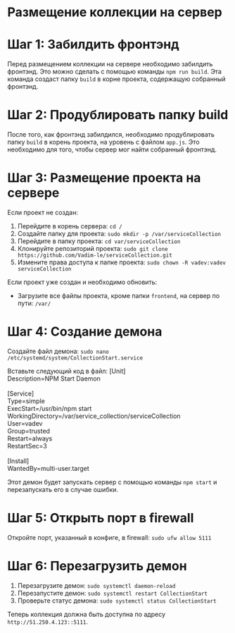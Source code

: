 # Размещение коллекции на сервер
# Шаг 1: Забилдить фронтэнд
Перед размещением коллекции на сервере необходимо забилдить фронтэнд. Это можно сделать с помощью команды `npm run build`. Эта команда создаст папку `build` в корне проекта, содержащую собранный фронтэнд.

# Шаг 2: Продублировать папку build
После того, как фронтэнд забилдился, необходимо продублировать папку `build` в корень проекта, на уровень с файлом `app.js`. Это необходимо для того, чтобы сервер мог найти собранный фронтэнд.

# Шаг 3: Размещение проекта на сервере
Если проект не создан:
1. Перейдите в корень сервера: `cd /`
2. Создайте папку для проекта: `sudo mkdir -p /var/serviceCollection`
3. Перейдите в папку проекта: `cd var/serviceCollection`
4. Клонируйте репозиторий проекта: `sudo git clone https://github.com/Vadim-le/serviceCollection.git`
5. Измените права доступа к папке проекта: `sudo chown -R vadev:vadev serviceCollection`

Если проект уже создан и необходимо обновить:
- Загрузите все файлы проекта, кроме папки `frontend`, на сервер по пути: `/var/`

# Шаг 4: Создание демона
Создайте файл демона: `sudo nano /etc/systemd/system/CollectionStart.service`

Вставьте следующий код в файл:
[Unit]<br>
Description=NPM Start Daemon<br>
<br>
[Service]<br>
Type=simple<br>
ExecStart=/usr/bin/npm start<br>
WorkingDirectory=/var/service_collection/serviceCollection<br>
User=vadev<br>
Group=trusted<br>
Restart=always<br>
RestartSec=3<br>
<br>
[Install]<br>
WantedBy=multi-user.target<br>

Этот демон будет запускать сервер с помощью команды `npm start` и перезапускать его в случае ошибки.

# Шаг 5: Открыть порт в firewall
Откройте порт, указанный в конфиге, в firewall: `sudo ufw allow 5111`

# Шаг 6: Перезагрузить демон
1. Перезагрузите демон: `sudo systemctl daemon-reload`
2. Перезапустите демон: `sudo systemctl restart CollectionStart`
3. Проверьте статус демона: `sudo systemctl status CollectionStart`

Теперь коллекция должна быть доступна по адресу `http://51.250.4.123::5111`.
